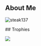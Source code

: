 ## About Me

<p><img align="center" src="https://github-readme-stats.vercel.app/api?username=steak137&show_icons=true&theme=dark&locale=en" alt="steak137" /></p>
## Trophies

![](https://github-profile-trophy.vercel.app/?username=steak137&theme=discord&no-frame=false&no-bg=true&margin-w=4)
